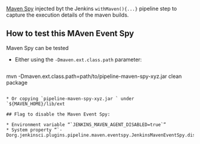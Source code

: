 [Maven Spy](http://maven.apache.org/components/ref/3.3.9/maven-core/apidocs/org/apache/maven/eventspy/EventSpy.html) 
injected byt the Jenkins `withMaven(){...}` pipeline step to capture the execution details of the maven builds.


## How to test this MAven Event Spy

Maven Spy can be tested 

* Either using the `-Dmaven.ext.class.path` parameter:

  ````
mvn -Dmaven.ext.class.path=path/to/pipeline-maven-spy-xyz.jar clean package
```

* Or copying `pipeline-maven-spy-xyz.jar ` under `${MAVEN_HOME}/lib/ext

## Flag to disable the Maven Event Spy:

* Environment variable “`JENKINS_MAVEN_AGENT_DISABLED=true`”
* System property “`-Dorg.jenkinsci.plugins.pipeline.maven.eventspy.JenkinsMavenEventSpy.disabled=true`”